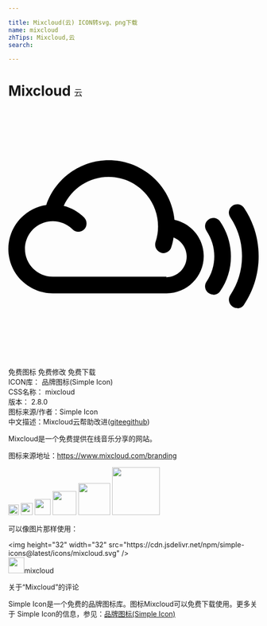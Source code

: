 ```yaml
---

title: Mixcloud(云) ICON转svg、png下载
name: mixcloud
zhTips: Mixcloud,云
search: 

---
```


# Mixcloud  <small style="font-size: 60%;font-weight: 100">云</small>

<div id="svg" class="svg-wrap">
<svg role="img" viewBox="0 0 24 24" xmlns="http://www.w3.org/2000/svg"><title>Mixcloud icon</title><path d="M21.95 19.062c-.154 0-.31-.045-.445-.135-.369-.25-.465-.75-.225-1.11.738-1.094 1.125-2.381 1.125-3.719s-.387-2.625-1.125-3.721c-.249-.368-.145-.866.216-1.106.375-.249.87-.146 1.108.214.917 1.365 1.396 2.97 1.396 4.62 0 1.648-.479 3.254-1.396 4.619-.135.239-.39.359-.645.359l-.009-.021zM19.66 17.768c-.153 0-.308-.045-.445-.139-.369-.239-.463-.734-.215-1.094.489-.721.747-1.545.747-2.43 0-.855-.258-1.695-.747-2.431-.248-.36-.154-.854.215-1.095s.857-.15 1.106.225c.669.99 1.021 2.145 1.021 3.314 0 1.201-.352 2.34-1.021 3.315-.146.24-.406.36-.661.36v-.025zm-3.73-7.153c-.314-3.197-3.016-5.699-6.3-5.699-2.721 0-5.13 1.748-5.995 4.283C1.588 9.501 0 11.269 0 13.4c0 2.344 1.912 4.254 4.26 4.254h10.908c1.964 0 3.566-1.594 3.566-3.557 0-1.706-1.2-3.129-2.805-3.48v-.002zm-.762 5.446H4.263c-1.466 0-2.669-1.191-2.669-2.658 0-1.465 1.193-2.658 2.669-2.658.71 0 1.381.285 1.886.781.3.314.811.314 1.125 0 .3-.301.3-.811 0-1.125-.555-.542-1.231-.931-1.965-1.111.75-1.665 2.43-2.774 4.305-2.774 2.609 0 4.74 2.129 4.74 4.738 0 .512-.075 1.006-.24 1.486-.135.42.09.869.51 1.02.074.03.165.045.24.045.33 0 .645-.211.75-.54.105-.315.18-.63.225-.96.734.285 1.26 1.005 1.26 1.83 0 1.096-.885 1.979-1.965 1.979l.034-.053z"/></svg>
</div>
<detail full-name='mixcloud'></detail>

<div class="detail-page">
<p>
<span><span class="badge-success badge">免费图标</span> <span class="badge-success badge">免费修改</span>  <span class="badge-success badge">免费下载</span> </span>
<br/>
<span>
ICON库：
<span class="badge-secondary badge">品牌图标(Simple Icon)</span> 
</span>
<br/>
<span>
CSS名称：
<span class="badge-secondary badge">mixcloud</span> 
</span>

<br/>
<span>
版本：
<span class="badge-secondary badge">2.8.0</span> 
</span>
<br/>
<span>图标来源/作者：<span class="badge-light badge">Simple Icon</span></span> 
<br/>
<span class="zh-detail">中文描述：<span class="badge-primary badge">Mixcloud</span><span class="badge-primary badge">云</span><span class="help-link"><span>帮助改进</span>(<a href="https://gitee.com/liuwave/icon-helper/edit/master/json/brands/mixcloud.json" target="_blank" rel="noopener noreferrer">gitee</a><a href="https://github.com/liuwave/icon-helper/edit/master/json/brands/mixcloud.json" target="_blank" rel="noopener noreferrer">github</a></span>)</span><br/>
</p>
</div><div class="description description alert alert-light"><p>Mixcloud是一个免费提供在线音乐分享的网站。</p><p>图标来源地址：<a href="https://www.mixcloud.com/branding" target="_blank" rel="noopener noreferrer">https://www.mixcloud.com/branding</a></p></div>
<div class="alert alert-dark">
<img height="21" width="21" src="https://cdn.jsdelivr.net/npm/simple-icons@latest/icons/mixcloud.svg" />
<img height="24" width="24" src="https://cdn.jsdelivr.net/npm/simple-icons@latest/icons/mixcloud.svg" />
<img height="32" width="32" src="https://cdn.jsdelivr.net/npm/simple-icons@latest/icons/mixcloud.svg" />
<img height="48" width="48" src="https://cdn.jsdelivr.net/npm/simple-icons@latest/icons/mixcloud.svg" />
<img height="64" width="64" src="https://cdn.jsdelivr.net/npm/simple-icons@latest/icons/mixcloud.svg" />
<img height="96" width="96" src="https://cdn.jsdelivr.net/npm/simple-icons@latest/icons/mixcloud.svg" />

</div>
<div>
  <p>可以像图片那样使用：    
  </p>
  <div class="alert alert-primary" style="font-size: 14px">
    &lt;img height="32" width="32" src="https://cdn.jsdelivr.net/npm/simple-icons@latest/icons/mixcloud.svg" /&gt;
    <copy-btn content='<img height="32" width="32" src="https://cdn.jsdelivr.net/npm/simple-icons@latest/icons/mixcloud.svg" />'></copy-btn>
  </div>
  <div class="alert alert-secondary">
    <img height="32" width="32" src="https://cdn.jsdelivr.net/npm/simple-icons@latest/icons/mixcloud.svg" />mixcloud
    <copy-btn content="mixcloud" btn-title="复制图标名称"></copy-btn>
  </div>
</div>

<Vssue title="关于“Mixcloud”的评论" >关于“Mixcloud”的评论</Vssue>


<div><p>Simple Icon是一个免费的品牌图标库。图标Mixcloud可以免费下载使用。更多关于  Simple Icon的信息，参见：<a target="_blank" href="https://iconhelper.cn/brands.html">品牌图标(Simple Icon)</a>
</p></div>
